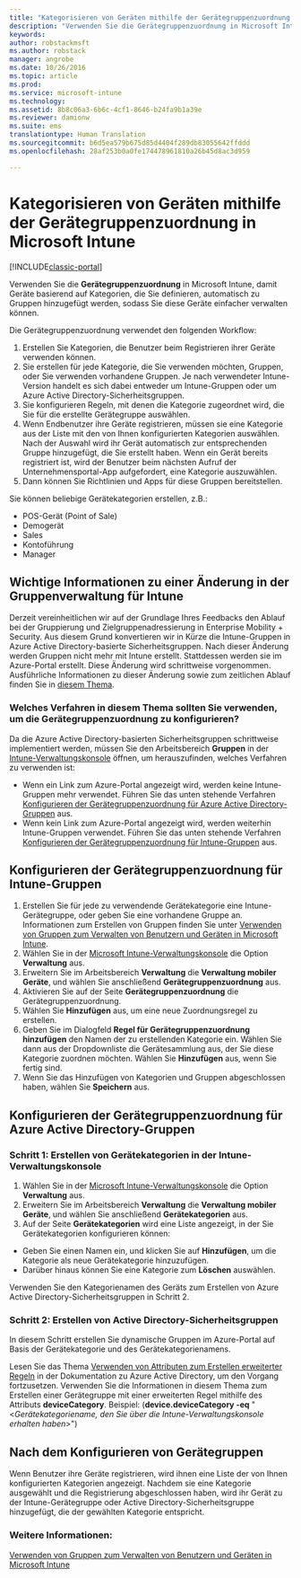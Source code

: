 ```yaml
---
title: "Kategorisieren von Geräten mithilfe der Gerätegruppenzuordnung | Microsoft-Dokumentation"
description: "Verwenden Sie die Gerätegruppenzuordnung in Microsoft Intune, um Geräte in von Ihnen definierte Kategorien zu gruppieren, damit Sie diese Geräte einfacher verwalten können."
keywords: 
author: robstackmsft
ms.author: robstack
manager: angrobe
ms.date: 10/26/2016
ms.topic: article
ms.prod: 
ms.service: microsoft-intune
ms.technology: 
ms.assetid: 8b8c06a3-6b6c-4cf1-8646-b24fa9b1a39e
ms.reviewer: damionw
ms.suite: ems
translationtype: Human Translation
ms.sourcegitcommit: b6d5ea579b675d85d4404f289db83055642ffddd
ms.openlocfilehash: 28af253b0a0fe174478961810a26b45d8ac3d959

---
```


# <a name="categorize-devices-with-device-group-mapping-in-microsoft-intune"></a>Kategorisieren von Geräten mithilfe der Gerätegruppenzuordnung in Microsoft Intune

[!INCLUDE[classic-portal](../includes/classic-portal.md)]

Verwenden Sie die **Gerätegruppenzuordnung** in Microsoft Intune, damit Geräte basierend auf Kategorien, die Sie definieren, automatisch zu Gruppen hinzugefügt werden, sodass Sie diese Geräte einfacher verwalten können. 

Die Gerätegruppenzuordnung verwendet den folgenden Workflow:
1. Erstellen Sie Kategorien, die Benutzer beim Registrieren ihrer Geräte verwenden können.
2. Sie erstellen für jede Kategorie, die Sie verwenden möchten, Gruppen, oder Sie verwenden vorhandene Gruppen. Je nach verwendeter Intune-Version handelt es sich dabei entweder um Intune-Gruppen oder um Azure Active Directory-Sicherheitsgruppen.
2. Sie konfigurieren Regeln, mit denen die Kategorie zugeordnet wird, die Sie für die erstellte Gerätegruppe auswählen.
3. Wenn Endbenutzer ihre Geräte registrieren, müssen sie eine Kategorie aus der Liste mit den von Ihnen konfigurierten Kategorien auswählen. Nach der Auswahl wird ihr Gerät automatisch zur entsprechenden Gruppe hinzugefügt, die Sie erstellt haben. Wenn ein Gerät bereits registriert ist, wird der Benutzer beim nächsten Aufruf der Unternehmensportal-App aufgefordert, eine Kategorie auszuwählen.
4. Dann können Sie Richtlinien und Apps für diese Gruppen bereitstellen.

Sie können beliebige Gerätekategorien erstellen, z.B.:
* POS-Gerät (Point of Sale)
* Demogerät
* Sales
* Kontoführung
* Manager

## <a name="important-information-about-a-change-in-group-management-for-intune"></a>Wichtige Informationen zu einer Änderung in der Gruppenverwaltung für Intune

Derzeit vereinheitlichen wir auf der Grundlage Ihres Feedbacks den Ablauf bei der Gruppierung und Zielgruppenadressierung in Enterprise Mobility + Security. Aus diesem Grund konvertieren wir in Kürze die Intune-Gruppen in Azure Active Directory-basierte Sicherheitsgruppen. Nach dieser Änderung werden Gruppen nicht mehr mit Intune erstellt. Stattdessen werden sie im Azure-Portal erstellt. Diese Änderung wird schrittweise vorgenommen. Ausführliche Informationen zu dieser Änderung sowie zum zeitlichen Ablauf finden Sie in [diesem Thema](use-groups-to-manage-users-and-devices-with-microsoft-intune.md).

### <a name="which-procedure-in-this-topic-should-you-use-to-configure-device-group-mapping"></a>Welches Verfahren in diesem Thema sollten Sie verwenden, um die Gerätegruppenzuordnung zu konfigurieren?

Da die Azure Active Directory-basierten Sicherheitsgruppen schrittweise implementiert werden, müssen Sie den Arbeitsbereich **Gruppen** in der [Intune-Verwaltungskonsole](https://manage.microsoft.com) öffnen, um herauszufinden, welches Verfahren zu verwenden ist:

-  Wenn ein Link zum Azure-Portal angezeigt wird, werden keine Intune-Gruppen mehr verwendet. Führen Sie das unten stehende Verfahren [Konfigurieren der Gerätegruppenzuordnung für Azure Active Directory-Gruppen](/intune/deploy-use/categorize-devices-with-device-group-mapping-in-microsoft-intune#how-to-configure-device-group-mapping-for-azure-active-directory-groups) aus.
-  Wenn kein Link zum Azure-Portal angezeigt wird, werden weiterhin Intune-Gruppen verwendet. Führen Sie das unten stehende Verfahren [Konfigurieren der Gerätegruppenzuordnung für Intune-Gruppen](/intune/deploy-use/categorize-devices-with-device-group-mapping-in-microsoft-intune#how-to-configure-device-group-mapping-for-intune-groups) aus.

## <a name="how-to-configure-device-group-mapping-for-intune-groups"></a>Konfigurieren der Gerätegruppenzuordnung für Intune-Gruppen
1. Erstellen Sie für jede zu verwendende Gerätekategorie eine Intune-Gerätegruppe, oder geben Sie eine vorhandene Gruppe an. Informationen zum Erstellen von Gruppen finden Sie unter [Verwenden von Gruppen zum Verwalten von Benutzern und Geräten in Microsoft Intune](use-groups-to-manage-users-and-devices-with-microsoft-intune.md).
2. Wählen Sie in der [Microsoft Intune-Verwaltungskonsole](https://manage.microsoft.com) die Option **Verwaltung** aus.
3. Erweitern Sie im Arbeitsbereich **Verwaltung** die **Verwaltung mobiler Geräte**, und wählen Sie anschließend **Gerätegruppenzuordnung** aus.
4. Aktivieren Sie auf der Seite **Gerätegruppenzuordnung** die Gerätegruppenzuordnung.
5. Wählen Sie **Hinzufügen** aus, um eine neue Zuordnungsregel zu erstellen.
6. Geben Sie im Dialogfeld **Regel für Gerätegruppenzuordnung hinzufügen** den Namen der zu erstellenden Kategorie ein. Wählen Sie dann aus der Dropdownliste die Gerätesammlung aus, der Sie diese Kategorie zuordnen möchten. Wählen Sie **Hinzufügen** aus, wenn Sie fertig sind.
7. Wenn Sie das Hinzufügen von Kategorien und Gruppen abgeschlossen haben, wählen Sie **Speichern** aus.



## <a name="how-to-configure-device-group-mapping-for-azure-active-directory-groups"></a>Konfigurieren der Gerätegruppenzuordnung für Azure Active Directory-Gruppen

### <a name="step-1---create-device-categories-in-the-intune-administration-console"></a>Schritt 1: Erstellen von Gerätekategorien in der Intune-Verwaltungskonsole
1. Wählen Sie in der [Microsoft Intune-Verwaltungskonsole](https://manage.microsoft.com) die Option **Verwaltung** aus.
3. Erweitern Sie im Arbeitsbereich **Verwaltung** die **Verwaltung mobiler Geräte**, und wählen Sie anschließend **Gerätekategorien** aus.
4. Auf der Seite **Gerätekategorien** wird eine Liste angezeigt, in der Sie Gerätekategorien konfigurieren können: 
- Geben Sie einen Namen ein, und klicken Sie auf **Hinzufügen**, um die Kategorie als neue Gerätekategorie hinzuzufügen.
- Darüber hinaus können Sie eine Kategorie zum **Löschen** auswählen.

Verwenden Sie den Kategorienamen des Geräts zum Erstellen von Azure Active Directory-Sicherheitsgruppen in Schritt 2.

### <a name="step-2---create-azure-active-directory-security-groups"></a>Schritt 2: Erstellen von Active Directory-Sicherheitsgruppen

In diesem Schritt erstellen Sie dynamische Gruppen im Azure-Portal auf Basis der Gerätekategorie und des Gerätekategorienamens.

Lesen Sie das Thema [Verwenden von Attributen zum Erstellen erweiterter Regeln](https://azure.microsoft.com/en-us/documentation/articles/active-directory-accessmanagement-groups-with-advanced-rules/#using-attributes-to-create-rules-for-device-objects) in der Dokumentation zu Azure Active Directory, um den Vorgang fortzusetzen.
Verwenden Sie die Informationen in diesem Thema zum Erstellen einer Gerätegruppe mit einer erweiterten Regel mithilfe des Attributs **deviceCategory**.
Beispiel: (**device.deviceCategory -eq** "<*Gerätekategoriename, den Sie über die Intune-Verwaltungskonsole erhalten haben*>")


## <a name="after-you-configure-device-groups"></a>Nach dem Konfigurieren von Gerätegruppen

Wenn Benutzer ihre Geräte registrieren, wird ihnen eine Liste der von Ihnen konfigurierten Kategorien angezeigt. Nachdem sie eine Kategorie ausgewählt und die Registrierung abgeschlossen haben, wird ihr Gerät zu der Intune-Gerätegruppe oder Active Directory-Sicherheitsgruppe hinzugefügt, die der gewählten Kategorie entspricht.

### <a name="see-also"></a>Weitere Informationen:
[Verwenden von Gruppen zum Verwalten von Benutzern und Geräten in Microsoft Intune](use-groups-to-manage-users-and-devices-with-microsoft-intune.md)



<!--HONumber=Dec16_HO2-->


